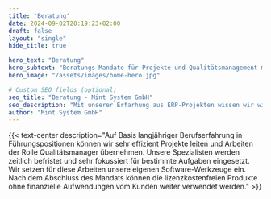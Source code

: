 ```yaml
---
title: 'Beratung'
date: 2024-09-02T20:19:23+02:00
draft: false
layout: "single"
hide_title: true

hero_text: "Beratung"
hero_subtext: "Beratungs-Mandate für Projekte und Qualitätsmanagement mit komplexen Regularien. Expertenwissen aus ERP-Projekten."
hero_image: "/assets/images/home-hero.jpg"

# Custom SEO fields (optional)
seo_title: "Beratung - Mint System GmbH"
seo_description: "Mit unserer Erfarhung aus ERP-Projekten wissen wir wie Unternehmen die digitale Transformation gelingt."
author: "Mint System GmbH"
---
```


{{< text-center 
  description="Auf Basis langjähriger Berufserfahrung in Führungspositionen können wir sehr effizient Projekte leiten und Arbeiten der Rolle Qualitätsmanager übernehmen. Unsere Spezialisten werden zeitlich befristet und sehr fokussiert für bestimmte Aufgaben eingesetzt. Wir setzen für diese Arbeiten unsere eigenen Software-Werkzeuge ein. Nach dem Abschluss des Mandats können die lizenzkostenfreien Produkte ohne finanzielle Aufwendungen vom Kunden weiter verwendet werden." >}}
  